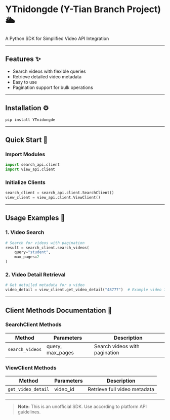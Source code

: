 # YTnidongde (Y-Tian Branch Project) 🌥️

A Python SDK for Simplified Video API Integration

---

## Features ✨
- Search videos with flexible queries
- Retrieve detailed video metadata
- Easy to use
- Pagination support for bulk operations

---

## Installation ⚙️

```shell
pip install YTnidongde
```

---

## Quick Start 🚀

### Import Modules
```python
import search_api.client
import view_api.client
```

### Initialize Clients
```python
search_client = search_api.client.SearchClient()
view_client = view_api.client.ViewClient()
```

---

## Usage Examples 🎯

### 1. Video Search
```python
# Search for videos with pagination
result = search_client.search_videos(
    query="student",
    max_pages=2
)
```

### 2. Video Detail Retrieval
```python
# Get detailed metadata for a video
video_detail = view_client.get_video_detail("48777")  # Example video ID
```

---

## Client Methods Documentation 📖

### SearchClient Methods
| Method          | Parameters         | Description                     |
|------------------|--------------------|---------------------------------|
| `search_videos`  | query, max_pages   | Search videos with pagination   |

### ViewClient Methods
| Method               | Parameters | Description                      |
|----------------------|------------|----------------------------------|
| `get_video_detail`   | video_id   | Retrieve full video metadata     |

---


> **Note:** This is an unofficial SDK. Use according to platform API guidelines.
